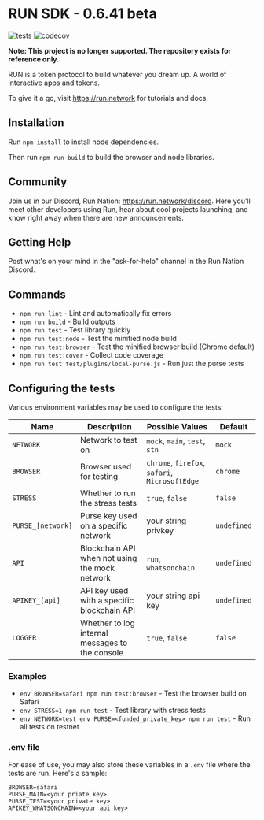 # RUN SDK - 0.6.41 beta

[![tests](https://github.com/runonbitcoin/run/workflows/tests/badge.svg)](https://github.com/runonbitcoin/run/actions) [![codecov](https://codecov.io/gh/runonbitcoin/run/branch/master/graph/badge.svg?token=VPXTBV9CQP)](https://codecov.io/gh/runonbitcoin/run)

**Note: This project is no longer supported. The repository exists for reference only.**

RUN is a token protocol to build whatever you dream up. A world of interactive apps and tokens.

To give it a go, visit https://run.network for tutorials and docs.

## Installation

Run `npm install` to install node dependencies.

Then run `npm run build` to build the browser and node libraries.

## Community

Join us in our Discord, Run Nation: https://run.network/discord. Here you'll meet other developers using Run, hear about cool projects launching, and know right away when there are new announcements.

## Getting Help

Post what's on your mind in the "ask-for-help" channel in the Run Nation Discord.

## Commands

- `npm run lint` - Lint and automatically fix errors
- `npm run build` - Build outputs
- `npm run test` - Test library quickly
- `npm run test:node` - Test the minified node build
- `npm run test:browser` - Test the minified browser build (Chrome default)
- `npm run test:cover` - Collect code coverage
- `npm run test test/plugins/local-purse.js` - Run just the purse tests

## Configuring the tests

Various environment variables may be used to configure the tests:

| Name              | Description                                     | Possible Values                                | Default     |
|-------------------|-------------------------------------------------|------------------------------------------------|-------------|
| `NETWORK`         | Network to test on                              | `mock`, `main`, `test`, `stn`                  | `mock`      |
| `BROWSER`         | Browser used for testing                        | `chrome`, `firefox`, `safari`, `MicrosoftEdge` | `chrome`    |
| `STRESS`          | Whether to run the stress tests                 | `true`, `false`                                | `false`     |
| `PURSE_[network]` | Purse key used on a specific network            | your string privkey                            | `undefined` |
| `API`             | Blockchain API when not using the mock network  | `run`, `whatsonchain`                          | `undefined` |
| `APIKEY_[api]`    | API key used with a specific blockchain API     | your string api key                            | `undefined` |
| `LOGGER`          | Whether to log internal messages to the console | `true`, `false`                                | `false`     |

### Examples

- `env BROWSER=safari npm run test:browser` - Test the browser build on Safari
- `env STRESS=1 npm run test` - Test library with stress tests
- `env NETWORK=test env PURSE=<funded_private_key> npm run test` - Run all tests on testnet

### .env file

For ease of use, you may also store these variables in a `.env` file where the tests are run. Here's a sample:

```
BROWSER=safari
PURSE_MAIN=<your priate key>
PURSE_TEST=<your private key>
APIKEY_WHATSONCHAIN=<your api key>
```